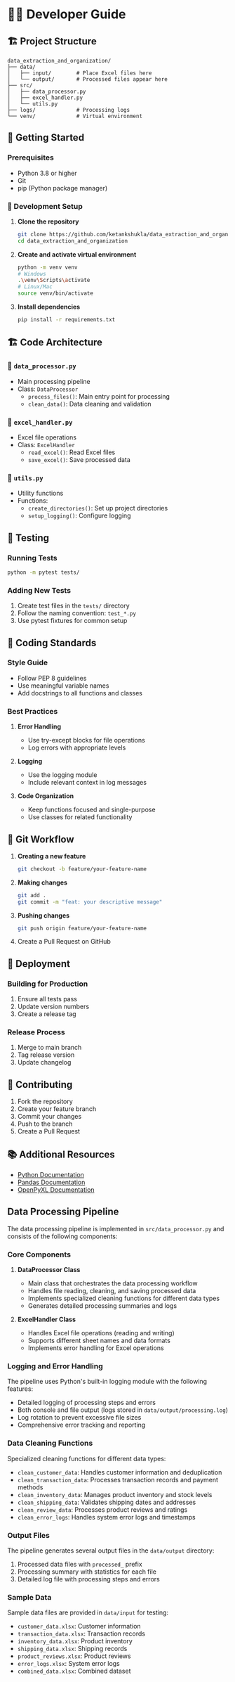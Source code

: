 # 👨‍💻 Developer Guide

## 🏗️ Project Structure

```
data_extraction_and_organization/
├── data/
│   ├── input/        # Place Excel files here
│   └── output/       # Processed files appear here
├── src/
│   ├── data_processor.py
│   ├── excel_handler.py
│   └── utils.py
├── logs/             # Processing logs
└── venv/             # Virtual environment
```

## 🚀 Getting Started

### Prerequisites
- Python 3.8 or higher
- Git
- pip (Python package manager)

### 🔧 Development Setup

1. **Clone the repository**
   ```bash
   git clone https://github.com/ketankshukla/data_extraction_and_organization.git
   cd data_extraction_and_organization
   ```

2. **Create and activate virtual environment**
   ```bash
   python -m venv venv
   # Windows
   .\venv\Scripts\activate
   # Linux/Mac
   source venv/bin/activate
   ```

3. **Install dependencies**
   ```bash
   pip install -r requirements.txt
   ```

## 🏗️ Code Architecture

### 📁 `data_processor.py`
- Main processing pipeline
- Class: `DataProcessor`
  - `process_files()`: Main entry point for processing
  - `clean_data()`: Data cleaning and validation

### 📁 `excel_handler.py`
- Excel file operations
- Class: `ExcelHandler`
  - `read_excel()`: Read Excel files
  - `save_excel()`: Save processed data

### 📁 `utils.py`
- Utility functions
- Functions:
  - `create_directories()`: Set up project directories
  - `setup_logging()`: Configure logging

## 🧪 Testing

### Running Tests
```bash
python -m pytest tests/
```

### Adding New Tests
1. Create test files in the `tests/` directory
2. Follow the naming convention: `test_*.py`
3. Use pytest fixtures for common setup

## 📝 Coding Standards

### Style Guide
- Follow PEP 8 guidelines
- Use meaningful variable names
- Add docstrings to all functions and classes

### Best Practices
1. **Error Handling**
   - Use try-except blocks for file operations
   - Log errors with appropriate levels

2. **Logging**
   - Use the logging module
   - Include relevant context in log messages

3. **Code Organization**
   - Keep functions focused and single-purpose
   - Use classes for related functionality

## 🔄 Git Workflow

1. **Creating a new feature**
   ```bash
   git checkout -b feature/your-feature-name
   ```

2. **Making changes**
   ```bash
   git add .
   git commit -m "feat: your descriptive message"
   ```

3. **Pushing changes**
   ```bash
   git push origin feature/your-feature-name
   ```

4. Create a Pull Request on GitHub

## 🚀 Deployment

### Building for Production
1. Ensure all tests pass
2. Update version numbers
3. Create a release tag

### Release Process
1. Merge to main branch
2. Tag release version
3. Update changelog

## 🤝 Contributing

1. Fork the repository
2. Create your feature branch
3. Commit your changes
4. Push to the branch
5. Create a Pull Request

## 📚 Additional Resources

- [Python Documentation](https://docs.python.org/)
- [Pandas Documentation](https://pandas.pydata.org/docs/)
- [OpenPyXL Documentation](https://openpyxl.readthedocs.io/)

## Data Processing Pipeline

The data processing pipeline is implemented in `src/data_processor.py` and consists of the following components:

### Core Components

1. **DataProcessor Class**
   - Main class that orchestrates the data processing workflow
   - Handles file reading, cleaning, and saving processed data
   - Implements specialized cleaning functions for different data types
   - Generates detailed processing summaries and logs

2. **ExcelHandler Class**
   - Handles Excel file operations (reading and writing)
   - Supports different sheet names and data formats
   - Implements error handling for Excel operations

### Logging and Error Handling

The pipeline uses Python's built-in logging module with the following features:
- Detailed logging of processing steps and errors
- Both console and file output (logs stored in `data/output/processing.log`)
- Log rotation to prevent excessive file sizes
- Comprehensive error tracking and reporting

### Data Cleaning Functions

Specialized cleaning functions for different data types:
- `clean_customer_data`: Handles customer information and deduplication
- `clean_transaction_data`: Processes transaction records and payment methods
- `clean_inventory_data`: Manages product inventory and stock levels
- `clean_shipping_data`: Validates shipping dates and addresses
- `clean_review_data`: Processes product reviews and ratings
- `clean_error_logs`: Handles system error logs and timestamps

### Output Files

The pipeline generates several output files in the `data/output` directory:
1. Processed data files with `processed_` prefix
2. Processing summary with statistics for each file
3. Detailed log file with processing steps and errors

### Sample Data

Sample data files are provided in `data/input` for testing:
- `customer_data.xlsx`: Customer information
- `transaction_data.xlsx`: Transaction records
- `inventory_data.xlsx`: Product inventory
- `shipping_data.xlsx`: Shipping records
- `product_reviews.xlsx`: Product reviews
- `error_logs.xlsx`: System error logs
- `combined_data.xlsx`: Combined dataset
